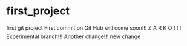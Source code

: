 # first_project
first git project
First commit on Git Hub will come soon!!!
Z A R K O   ! ! !
Experimental branch!!!
Another change!!!
new change